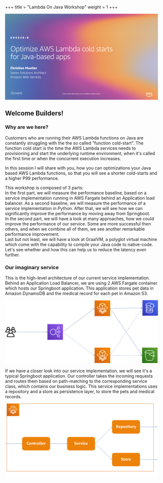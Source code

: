 +++
title = "Lambda On Java Workshop"
weight = 1
+++

![Intro](welcome.png)

## Welcome Builders!

### Why are we here?

Customers who are running their AWS Lambda functions on Java are constantly struggling with the the so called "function cold-start". The function cold start is the time the AWS Lambda services needs to provisioning and start the underlying runtime environment, when it's called the first time or when the concurrent execution increases.

In this session I will share with you, how you can optimizations your Java based AWS Lambda functions, so that you will see a shorter cold-starts and a higher P99 performance.

This workshop is composed of 3 parts:  
In the first part, we will measure the performance baseline, based on a service implementation running in AWS Fargate behind an Application load balancer. As a second baseline, we will measure the performance of a service implementation in Python. After that, we will see how we can significantly improve the performance by moving away from Springboot.  
In the second part, we will have a look at many approaches, how we could improve the performance of our service. Some are more successful then others, and when we combine all of them, we see another remarkable performance improvement.  
Last but not least, we will have a look at GraalVM, a polyglot virtual machine which come with the capability to compile your Java code to native-code. Let's see whether and how this can help us to reduce the latency even further.  

### Our imaginary service

This is the high-level architecture of our current service implementation. Behind an Application Load Balancer, we are using 2 AWS Fargate container which hosts our Springboot application. This application stores pet data in Amazon DynamoDB and the medical record for each pet in Amazon S3.

![High Level Architecture](high-level-architecture.png)

If we have a closer look into our service implementation, we will see it's a typical Springboot application. Our controller takes the incoming requests and routes them based on path-matching to the corresponding service class, which contains our business logic. This service implementations uses a repository and a store as persistence layer, to store the pets and medical records.

![Low Level Architecture](low-level-architecture.png)
